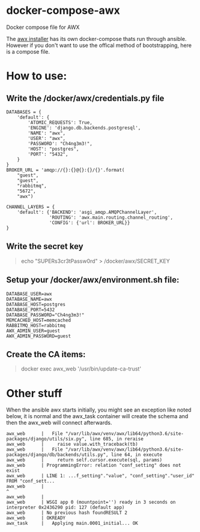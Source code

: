 # docker-compose-awx
Docker compose file for AWX

The [awx installer](https://github.com/ansible/awx/blob/devel/installer/roles/local_docker/templates/docker-compose.yml.j2) has its own docker-compose thats run through ansible. However if you don't want to use the offical method of bootstrapping, here is a compose file.

# How to use:

## Write the /docker/awx/credentials.py file
```
DATABASES = {
    'default': {
        'ATOMIC_REQUESTS': True,
        'ENGINE': 'django.db.backends.postgresql',
        'NAME': "awx",
        'USER': "awx",
        'PASSWORD': "Ch4ng3m3!",
        'HOST': "postgres",
        'PORT': "5432",
    }
}
BROKER_URL = 'amqp://{}:{}@{}:{}/{}'.format(
    "guest",
    "guest",
    "rabbitmq",
    "5672",
    "awx")

CHANNEL_LAYERS = {
    'default': {'BACKEND': 'asgi_amqp.AMQPChannelLayer',
                'ROUTING': 'awx.main.routing.channel_routing',
                'CONFIG': {'url': BROKER_URL}}
}
```

## Write the secret key
 > echo "SUPERs3cr3tPassw0rd" > /docker/awx/SECRET_KEY


## Setup your /docker/awx/environment.sh file:
```
DATABASE_USER=awx
DATABASE_NAME=awx
DATABASE_HOST=postgres
DATABASE_PORT=5432
DATABASE_PASSWORD="Ch4ng3m3!"
MEMCACHED_HOST=memcached
RABBITMQ_HOST=rabbitmq
AWX_ADMIN_USER=guest
AWX_ADMIN_PASSWORD=guest
```
## Create the CA items:
  > docker exec awx_web '/usr/bin/update-ca-trust'

# Other stuff

When the ansible awx starts initially, you might see an exception like noted below, it is normal and the awx_task container will create the schema and then the awx_web will connect afterwards.

```
awx_web      |   File "/var/lib/awx/venv/awx/lib64/python3.6/site-packages/django/utils/six.py", line 685, in reraise
awx_web      |     raise value.with_traceback(tb)
awx_web      |   File "/var/lib/awx/venv/awx/lib64/python3.6/site-packages/django/db/backends/utils.py", line 64, in execute
awx_web      |     return self.cursor.execute(sql, params)
awx_web      | ProgrammingError: relation "conf_setting" does not exist
awx_web      | LINE 1: ...f_setting"."value", "conf_setting"."user_id" FROM "conf_sett...
awx_web      |                                                              ^
awx_web      | 
awx_web      | WSGI app 0 (mountpoint='') ready in 3 seconds on interpreter 0x2436290 pid: 127 (default app)
awx_web      | No previous hash foundRESULT 2
awx_web      | OKREADY
awx_task     |   Applying main.0001_initial... OK

```